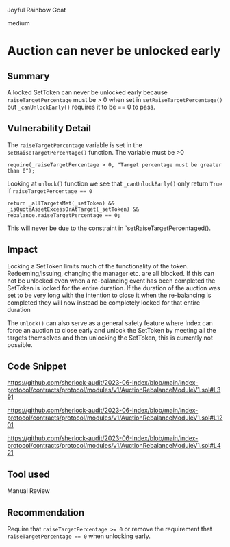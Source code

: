 Joyful Rainbow Goat

medium

# Auction can never be unlocked early

## Summary

A locked SetToken can never be unlocked early because `raiseTargetPercentage` must be > 0 when set in `setRaiseTargetPercentage()` but `_canUnlockEarly()`  requires it to be == 0 to pass. 

## Vulnerability Detail

The `raiseTargetPercentage` variable is set in the `setRaiseTargetPercentage()` function. The variable must be >0

```solidity
require(_raiseTargetPercentage > 0, "Target percentage must be greater than 0");
```

Looking at `unlock()` function we see that `_canUnlockEarly()` only return `True` if `raiseTargetPercentage == 0`

```solidity
return _allTargetsMet(_setToken) && _isQuoteAssetExcessOrAtTarget(_setToken) && rebalance.raiseTargetPercentage == 0;
```

This will never be due to the constraint in `setRaiseTargetPercentaged().

## Impact

Locking a SetToken limits much of the functionality of the token. Redeeming/issuing, changing the manager etc. are all blocked. If this can not be unlocked even when a re-balancing event has been completed the SetToken is locked for the entire duration. If the duration of the auction was set to be very long with the intention to close it when the re-balancing is completed they will now instead be completely locked for that entire duration

The `unlock()` can also serve as a general safety feature where Index can force an auction to close early and unlock the SetToken by meeting all the targets themselves and then unlocking the SetToken, this is currently not possible.

## Code Snippet
https://github.com/sherlock-audit/2023-06-Index/blob/main/index-protocol/contracts/protocol/modules/v1/AuctionRebalanceModuleV1.sol#L391

https://github.com/sherlock-audit/2023-06-Index/blob/main/index-protocol/contracts/protocol/modules/v1/AuctionRebalanceModuleV1.sol#L1201

https://github.com/sherlock-audit/2023-06-Index/blob/main/index-protocol/contracts/protocol/modules/v1/AuctionRebalanceModuleV1.sol#L421

## Tool used

Manual Review

## Recommendation

Require that `raiseTargetPercentage >= 0` or remove the requirement that `raiseTargetPercentage == 0` when unlocking early.
